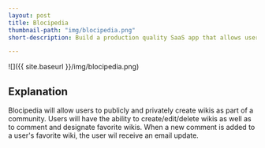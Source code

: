 ```yaml
---
layout: post
title: Blocipedia
thumbnail-path: "img/blocipedia.png"
short-description: Build a production quality SaaS app that allows users to create their own wikis.

---
```


![]({{ site.baseurl }}/img/blocipedia.png)

<h2>Explanation</h2>

Blocipedia will allow users to publicly and privately create wikis as part of a community. Users will have the ability to create/edit/delete wikis as well as to comment and designate favorite wikis. When a new comment is added to a user's favorite wiki, the user wil receive an email update.

